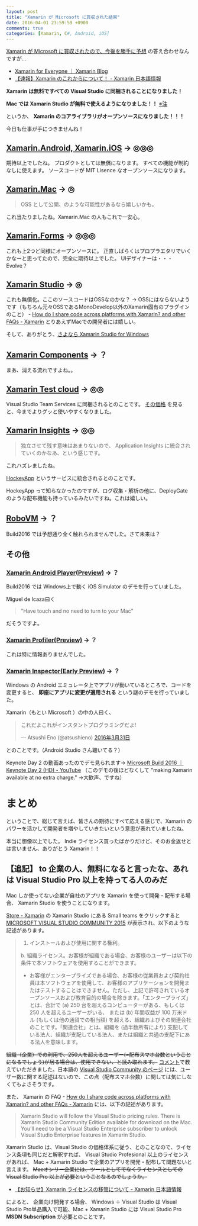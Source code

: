 ```yaml
---
layout: post
title: "Xamarin が Microsoft に買収された結果"
date: 2016-04-01 23:59:59 +0900
comments: true
categories: [Xamarin, C#, Android, iOS]
---
```

[Xamarin が Microsoft に買収されたので、今後を勝手に予想](http://qiita.com/amay077/items/4aa25db9509216cf5bf0) の答え合わせなんですが…
<!--more-->
* [Xamarin for Everyone ｜ Xamarin Blog](https://blog.xamarin.com/xamarin-for-all/)
* [【速報】Xamarin のこれからについて！ - Xamarin 日本語情報](http://ytabuchi.hatenablog.com/entry/ms-xamarin)

**Xamarin は無料ですべての Visual Studio に同梱されることになりました！**

**Mac では Xamarin Studio が無料で使えるようになりました！！** [※注](http://qiita.com/amay077/items/6e5c40abe0c21fc79e6a#%E8%BF%BD%E8%A8%98-to-%E4%BC%81%E6%A5%AD%E3%81%AE%E4%BA%BA%E7%84%A1%E6%96%99%E3%81%AB%E3%81%AA%E3%82%8B%E3%81%A8%E8%A8%80%E3%81%A3%E3%81%9F%E3%81%AA%E3%81%82%E3%82%8C%E3%81%AF-visual-studio-pro-%E4%BB%A5%E4%B8%8A%E3%82%92%E6%8C%81%E3%81%A3%E3%81%A6%E3%82%8B%E4%BA%BA%E3%81%AE%E3%81%BF%E3%81%A0)

というか、 **Xamarin のコアライブラリがオープンソースになりました！！！**

今日も仕事が手につきませんね！


## [Xamarin.Android, Xamarin.iOS](https://xamarin.com/platform) → ◎◎◎

期待以上でしたね。
プロダクトとしては無償になります。
すべての機能が制約なしに使えます。
ソースコードが MIT Lisence なオープンソースになります。

## [Xamarin.Mac](https://xamarin.com/platform#desktop) → ◎

> OSS として公開、のような可能性があるなら嬉しいかも。

これ当たりましたね。Xamarin.Mac の人もこれで一安心。


## [Xamarin.Forms](https://xamarin.com/forms) → ◎◎◎

これも上2つど同様にオープンソースに。
正直しばらくはプロプラエタリでいくかなーと思ってたので、完全に期待以上でした。
UIデザイナーは・・・Evolve？

## [Xamarin Studio](https://xamarin.com/studio) → ◎

これも無償化。ここのソースコードはOSSなのかな？ → OSSにはならないようです（もちろん元々OSSであるMonoDevelop以外のXamarin固有のプラグインのこと） - [How do I share code across platforms with Xamarin? and other FAQs - Xamarin](https://www.xamarin.com/faq#xpq7)
とりあえずMacでの開発者には嬉しい。

そして、ありがとう、[さよなら Xamarin Studio for Windows](https://www.xamarin.com/faq#xpq6)

## [Xamarin Components](https://components.xamarin.com/) → ？

まあ、消える流れですよね。。

## [Xamarin Test cloud](https://xamarin.com/test-cloud) → ◎◎

Visual Studio Team Services に同梱されるとのことです。
[その価格](https://www.visualstudio.com/ja-jp/products/visual-studio-team-services-pricing-vs.aspx) を見ると、今までよりグッと使いやすくなりました。

## [Xamarin Insights](https://xamarin.com/insights) → ◎◎

> 独立させて残す意味はあまりないので、 Application Insights に統合されていくのかなあ、という感じです。

これハズレましたね。

[HockeyApp](http://hockeyapp.net/features/) というサービスに統合されるとのことです。

HockeyApp って知らなかったのですが、ログ収集・解析の他に、DeployGate のような配布機能も持っているみたいですね。これは嬉しい。

## [RoboVM](https://robovm.com/) → ？

Build2016 では予想通り全く触れられませんでした。さて未来は？

## その他

### [Xamarin Android Player(Preview)](https://developer.xamarin.com/guides/android/getting_started/installation/android-player/) → ？

Build2016 では Windows上で動く iOS Simulator のデモを行っていました。

Miguel de Icaza曰く

> "Have touch and no need to turn to your Mac"

だそうですよ。


### [Xamarin Profiler(Preview)](https://xamarin.com/profiler) → ？

これは特に情報ありませんでした。

### [Xamarin Inspector(Early Preview)](https://developer.xamarin.com/guides/cross-platform/inspector/) → ？

Windows の Android エミュレータ上でアプリが動いているところで、コードを変更すると、 **即座にアプリに変更が適用される** という謎のデモを行っていました。

Xamarin（もとい Microsoft ）の中の人曰く、

<blockquote class="twitter-tweet" data-lang="ja"><p lang="ja" dir="ltr">これだよこれがインスタントプログラミングだよ!</p>&mdash; Atsushi Eno (@atsushieno) <a href="https://twitter.com/atsushieno/status/715566438203809792">2016年3月31日</a></blockquote>
<script async src="//platform.twitter.com/widgets.js" charset="utf-8"></script>

とのことです。（Android Studio さん聴いてる？）

Keynote Day 2 の動画あったのでデモ見られます→ [Microsoft Build 2016 ｜ Keynote Day 2 (HD) - YouTube](https://www.youtube.com/watch?v=WC7ijoFzjEg&feature=youtu.be&t=16m) （このデモの後ほどなくして "making Xamarin available at no extra charge." →大歓声、ですね）
# まとめ

ということで、総じて言えば、皆さんの期待にすべて応える感じで、Xamarin のパワーを活かして開発者を増やしていきたいという意思が表れていましたね。

本当に想像以上でした。
Indie ライセンス買ったばかりだけど、そのお金返せとは言いません、ありがとう Xamarin！！

## 【追記】 to 企業の人、無料になると言ったな、あれは Visual Studio Pro 以上を持ってる人のみだ

Mac しか使ってない企業が自社のアプリを Xamarin を使って開発・配布する場合、 Xamarin Studio を使うことになります。

[Store - Xamarin](https://store.xamarin.com/) の Xamarin Studio にある Small teams をクリックすると [MICROSOFT VISUAL STUDIO COMMUNITY 2015](https://www.visualstudio.com/support/legal/mt171547) が表示され、以下のような記述があります。

> 1. インストールおよび使用に関する権利。
> 
> b. 組織ライセンス。お客様が組織である場合、お客様のユーザーは以下の条件で本ソフトウェアを使用することができます。
> 
> * お客様がエンタープライズである場合、お客様の従業員および契約社員は本ソフトウェアを使用して、お客様のアプリケーションを開発またはテストすることはできません。ただし、上記で許可されているオープンソースおよび教育目的の場合を除きます。「エンタープライズ」とは、合計で (a) 250 台を超えるコンピューターがある、もしくは 250 人を超えるユーザーがいる、 または (b) 年間収益が 100 万米ドル (もしくは他の通貨での相当額) を超える、組織およびその関連会社のことです。「関連会社」とは、組織を (過半数所有により) 支配している法人、組織が支配している法人、または組織と共通の支配下にある法人を意味します。

~~組織（企業）での利用で、250人を超えるユーザー(=配布スマホ台数ということになるでしょう)が居る場合は、使用できない、と読み取れます。~~
[コメント](http://qiita.com/amay077/items/6e5c40abe0c21fc79e6a#comment-2297416c6d83b3593425)で教えていただきました。日本語の [Visual Studio Community のページ](https://www.microsoft.com/ja-jp/dev/products/community.aspx) には、ユーザー数に関する記述はないので、この点（配布スマホ台数）に関しては気にしなくてもよさそうです。

また、 Xamarin の FAQ - [How do I share code across platforms with Xamarin? and other FAQs - Xamarin](https://www.xamarin.com/faq#xpq8) には、以下の記述があります。

> Xamarin Studio will follow the Visual Studio pricing rules. There is Xamarin Studio Community Edition available for download on the Mac. You’ll need to be a Visual Studio Enterprise subscriber to unlock Visual Studio Enterprise features in Xamarin Studio.

Xamarin Studio は、Visual Studio の価格体系に従う、とのことなので、ライセンス条項も同じだと解釈すれば、 Visual Studio Profesional 以上のライセンスがあれば、 Mac + Xamarin Studio で企業のアプリを開発・配布して問題ないと言えます。
~~Macオンリー企業には、ツールとしてでなくライセンスとしての Visual Studio Pro 以上が必要ということなるのでしょうか。~~

* [【お知らせ】Xamarin ライセンスの移管について - Xamarin 日本語情報](http://ytabuchi.hatenablog.com/entry/2016/04/21/123000)

によると、 企業向け開発する場合、 Windows ＋ Visual Studio は Visual Studio Pro単品購入で可能、Mac + Xamarin Studio には Visual Studio Pro **MSDN Subscription** が必要とのことです。
